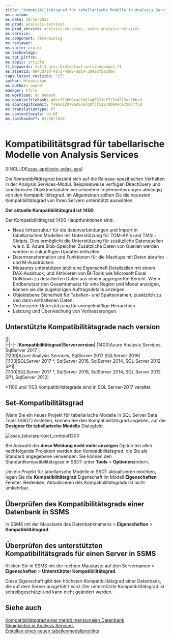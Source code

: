 ```yaml
---
title: "Kompatibilitätsgrad für tabellarische Modelle in Analysis Services | Microsoft Docs"
ms.custom: 
ms.date: 10/16/2017
ms.prod: analysis-services
ms.prod_service: analysis-services, azure-analysis-services
ms.service: 
ms.component: data-mining
ms.reviewer: 
ms.suite: pro-bi
ms.technology: 
ms.tgt_pltfrm: 
ms.topic: article
f1_keywords: sql13.asvs.bidtoolset.versioncompat.f1
ms.assetid: 8943d78d-4a73-4be8-ad14-3d428f5abd06
caps.latest.revision: "27"
author: Minewiskan
ms.author: owend
manager: kfile
ms.workload: On Demand
ms.openlocfilehash: 4dcc372bb9eac9887a06923cf517e4375ec1bbcb
ms.sourcegitcommit: f486d12078a45c87b0fcf52270b904ca7b0c7fc8
ms.translationtype: MT
ms.contentlocale: de-DE
ms.lasthandoff: 01/08/2018
---
```

# <a name="compatibility-level-for-analysis-services-tabular-models"></a>Kompatibilitätsgrad für tabellarische Modelle von Analysis Services
[!INCLUDE[ssas-appliesto-sqlas-aas](../../includes/ssas-appliesto-sqlas-aas.md)]

  Die *Kompatibilitätsgrad* bezieht sich auf die Release-spezifischen Verhalten in der Analysis Services-Modul. Beispielsweise verfügen DirectQuery und tabellarische Objektmetadaten verschiedene Implementierungen abhängig von den Kompatibilitätsgrad. Im Allgemeinen sollten Sie die neuesten Kompatibilitätsgrad von Ihren Servern unterstützt auswählen.

  **Der aktuelle Kompatibilitätsgrad ist 1400** 
  
Der Kompatibilitätsgrad 1400 Hauptfunktionen sind:

*  Neue Infrastruktur für die datenverbindungen und Import in tabellarischen Modellen mit Unterstützung für TOM-APIs und TMSL-Skripts. Dies ermöglicht die Unterstützung für zusätzliche Datenquellen wie z. B. Azure Blob-Speicher. Zusätzliche Daten von Quellen werden werden in zukünftigen Updates enthalten.
*  Datentransformation und Funktionen für die Mashups mit Daten abrufen und M-Ausdrücken.
*  Measures unterstützen jetzt eine Eigenschaft Detailzeilen mit einem DAX-Ausdruck, und Aktivieren von BI-Tools wie Microsoft Excel Drilldown zu detaillierten Daten aus einem aggregierten Bericht. Wenn Endbenutzer den Gesamtumsatz für eine Region und Monat anzeigen, können sie die zugehörigen Auftragsdetails anzeigen. 
*  Objektebene Sicherheit für Tabellen- und Spaltennamen, zusätzlich zu den darin enthaltenen Daten.
*  Verbesserte Unterstützung für unregelmäßige Hierarchien.
*  Leistung und Überwachung von Verbesserungen.

  
## <a name="supported-compatibility-levels-by-version"></a>Unterstützte Kompatibilitätsgrade nach version
  
|||  
|-|-|- 
|**Kompatibilitätsgrad**|**Serverversion**| 
|1400|Azure Analysis Services, SqlServer 2017 |  
|1200|Azure Analysis Services, SqlServer 2017 SQLServer 2016| 
|1103|SQLServer 2017 *, SqlServer 2016, SqlServer 2014, SQL Server 2012 SP1|  
|1100|SQLServer 2017 *, SqlServer 2016, SqlServer 2014, SQL Server 2012 SP1, SqlServer 2012| 

\*1100 und 1103 Kompatibilitätsgrade sind in SQL Server-2017 veraltet.
  
## <a name="set-compatibility-level"></a>Set-Kompatibilitätsgrad 
 Wenn Sie ein neues Projekt für tabellarische Modelle in SQL Server Data Tools (SSDT) erstellen, können Sie den Kompatibilitätsgrad angeben, auf die **Designer für tabellarische Modelle** Dialogfeld. 
  
 ![ssas_tabularproject_compat1200](../../analysis-services/tabular-models/media/ssas-tabularproject-compat1200.png)  
  
 Bei Auswahl der **diese Meldung nicht mehr anzeigen** Option bei allen nachfolgende Projekten werden den Kompatibilitätsgrad, die Sie als Standard angegebene verwenden. Sie können den Standardkompatibilitätsgrad in SSDT unter **Tools** > **Optionen**ändern.  
  
 Um ein Projekt für tabellarische Modelle in SSDT aktualisieren möchten, legen Sie die **Kompatibilitätsgrad** Eigenschaft im Modell **Eigenschaften** Fenster. Bedenken, Aktualisieren des Kompatibilitätsgrads ist nicht umkehrbar.
  
## <a name="check-compatibility-level-for-a-database-in-ssms"></a>Überprüfen des Kompatibilitätsgrads einer Datenbank in SSMS  
 In SSMS mit der Maustaste des Datenbanknamens > **Eigenschaften** > **Kompatibilitätsgrad**.  
  
## <a name="check-supported-compatibility-level-for-a-server-in-ssms"></a>Überprüfen des unterstützten Kompatibilitätsgrads für einen Server in SSMS  
 Klicken Sie in SSMS mit der rechten Maustaste auf den Servernamen > **Eigenschaften** > **Unterstützter Kompatibilitätsgrad**.  
  
 Diese Eigenschaft gibt den höchsten Kompatibilitätsgrad einer Datenbank, die auf dem Server ausgeführt wird. Der unterstützte Kompatibilitätsgrad ist schreibgeschützt und kann nicht geändert werden.  
  
## <a name="see-also"></a>Siehe auch  
 [Kompatibilitätsgrad einer mehrdimensionalen Datenbank](../../analysis-services/multidimensional-models/compatibility-level-of-a-multidimensional-database-analysis-services.md)   
 [Neuigkeiten in Analysis Services](../../analysis-services/what-s-new-in-analysis-services.md)   
 [Erstellen eines neuen tabellenmodellprojekts](../../analysis-services/tabular-models/create-a-new-tabular-model-project-analysis-services.md)  
  
  
